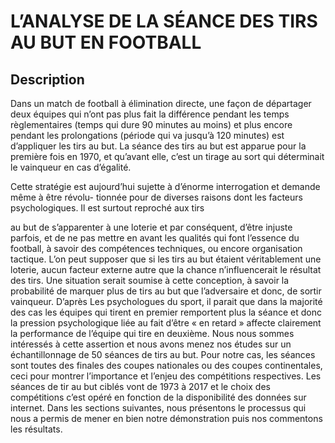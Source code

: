 # L’ANALYSE DE LA SÉANCE DES TIRS AU BUT EN FOOTBALL

## Description
Dans un match de football à élimination directe, une façon de départager deux équipes qui n’ont
pas plus fait la différence pendant les temps règlementaires (temps qui dure 90 minutes au moins)
et plus encore pendant les prolongations (période qui va jusqu’à 120 minutes) est d’appliquer les
tirs au but. La séance des tirs au but est apparue pour la première fois en 1970, et qu’avant elle,
c’est un tirage au sort qui déterminait le vainqueur en cas d’égalité.

Cette stratégie est aujourd’hui sujette à d’énorme interrogation et demande même à être révolu-
tionnée pour de diverses raisons dont les facteurs psychologiques. Il est surtout reproché aux tirs

au but de s’apparenter à une loterie et par conséquent, d’être injuste parfois, et de ne pas mettre en
avant les qualités qui font l’essence du football, à savoir des compétences techniques, ou encore
organisation tactique. L’on peut supposer que si les tirs au but étaient véritablement une loterie,
aucun facteur externe autre que la chance n’influencerait le résultat des tirs.
Une situation serait soumise à cette conception, à savoir la probabilité de marquer plus de tirs
au but que l’adversaire et donc, de sortir vainqueur. D’après Les psychologues du sport, il parait
que dans la majorité des cas les équipes qui tirent en premier remportent plus la séance et donc
la pression psychologique liée au fait d’être « en retard » affecte clairement la performance de
l’équipe qui tire en deuxième. Nous nous sommes intéressés à cette assertion et nous avons menez
nos études sur un échantillonnage de 50 séances de tirs au but. Pour notre cas, les séances sont toutes
des finales des coupes nationales ou des coupes continentales, ceci pour montrer l’importance et
l’enjeu des compétitions respectives. Les séances de tir au but ciblés vont de 1973 à 2017 et le choix
des compétitions c’est opéré en fonction de la disponibilité des données sur internet.
Dans les sections suivantes, nous présentons le processus qui nous a permis de mener en bien notre
démonstration puis nos commentons les résultats.
